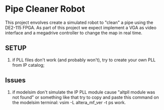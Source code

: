 # Pipe Cleaner Robot
This project envolves create a simulated robot to "clean" a pipe using the DE2-115 FPGA. As part of this project we expect implement a VGA as video interface and a megadrive controller to change the map in real time.
## SETUP

1. if PLL files don't work (and probably won't), try to create your own PLL from IP catalog;

## Issues
1. if modelsim don't simulate the IP PLL module cause "altpll module was not found" or something like that try to copy and paste this command on the modelsim terminal:  vsim -L altera_mf_ver -t ps work.<toplevel>
